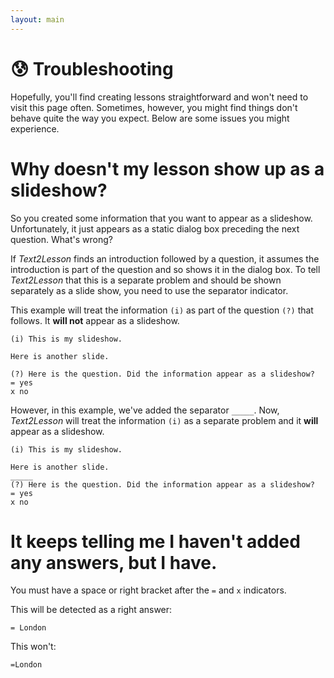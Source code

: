 ```yaml
---
layout: main
---
```


# 😰 Troubleshooting

Hopefully, you'll find creating lessons straightforward and won't need to visit this page often. Sometimes, however, you might find things don't behave quite the way you expect. Below are some issues you might experience.

# Why doesn't my lesson show up as a slideshow?

So you created some information that you want to appear as a slideshow. Unfortunately,
it just appears as a static dialog box preceding the next question. What's wrong?

If _Text2Lesson_ finds an introduction followed by a question, it assumes the
introduction is part of the question and so shows it in the dialog box. To tell
_Text2Lesson_ that this is a separate problem and should be shown separately as
a slide show, you need to use the separator indicator.

This example will treat the information `(i)` as part of the question `(?)` that
follows. It **will not** appear as a slideshow.

```
(i) This is my slideshow.

Here is another slide.

(?) Here is the question. Did the information appear as a slideshow?
= yes
x no
```

However, in this example, we've added the separator `_____`. Now, _Text2Lesson_ will treat the information `(i)` as a separate problem and it **will** appear as a slideshow.

```
(i) This is my slideshow.

Here is another slide.
_____
(?) Here is the question. Did the information appear as a slideshow?
= yes
x no
```

# It keeps telling me I haven't added any answers, but I have.

You must have a space or right bracket after the `=` and `x` indicators.

This will be detected as a right answer:

```
= London
```

This won't:

```
=London
```
